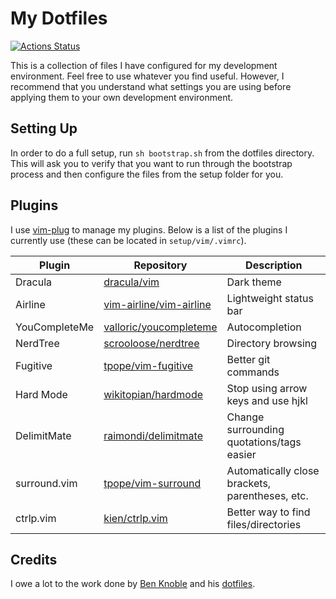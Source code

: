 # My Dotfiles

[![Actions Status](https://github.com/jackmoody11/dotfiles/workflows/Smoke%20Test/badge.svg)](https://github.com/jackmoody11/dotfiles/actions)

This is a collection of files I have configured for my development environment.
Feel free to use whatever you find useful. However, I recommend
that you understand what settings you are using before applying them to your
own development environment.

## Setting Up

In order to do a full setup, run `sh bootstrap.sh` from the dotfiles directory.
This will ask you to verify that you want to run through the bootstrap process
and then configure the files from the setup folder for you.

## Plugins

I use [vim-plug](https://github.com/junegunn/vim-plug) to manage my plugins.
Below is a list of the plugins I currently use (these can be located in
`setup/vim/.vimrc`).

| Plugin        | Repository                                                            | Description                                     |
| ------------- | --------------------------------------------------------------------- | ----------------------------------------------- |
| Dracula       | [dracula/vim](https://github.com/dracula/vim)                         | Dark theme                                      |
| Airline       | [vim-airline/vim-airline](https://github.com/vim-airline/vim-airline) | Lightweight status bar                          |
| YouCompleteMe | [valloric/youcompleteme](https://github.com/valloric/youcompleteme)   | Autocompletion                                  |
| NerdTree      | [scrooloose/nerdtree](https://github.com/scrooloose/nerdtree)         | Directory browsing                              |
| Fugitive      | [tpope/vim-fugitive](tpope/vim-fugitive)                              | Better git commands                             |
| Hard Mode     | [wikitopian/hardmode](https://github.com/wikitopian/hardmode)         | Stop using arrow keys and use hjkl              |
| DelimitMate   | [raimondi/delimitmate](https://github.com/raimondi/delimitmate)       | Change surrounding quotations/tags easier       |
| surround.vim  | [tpope/vim-surround](https://github.com/tpope/vim-surround)           | Automatically close brackets, parentheses, etc. |
| ctrlp.vim     | [kien/ctrlp.vim](https://github.com/kien/ctrlp.vim)                   | Better way to find files/directories            |

## Credits

I owe a lot to the work done by [Ben Knoble](https://github.com/benknoble) and his [dotfiles](https://github.com/benknoble/Dotfiles).
